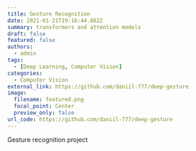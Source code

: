 ```yaml
---
title: Gesture Recognition
date: 2021-01-21T19:16:44.882Z
summary: transformers and attention models
draft: false
featured: false
authors:
  - admin
tags:
  - [Deep Learning, Computer Vision]
categories:
  - Computer Vision
external_link: https://github.com/daniil-777/deep-gesture
image:
  filename: featured.png
  focal_point: Center
  preview_only: false
url_code: https://github.com/daniil-777/deep-gesture
---
```

Gesture recognition project